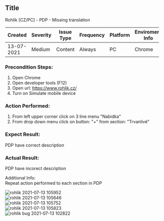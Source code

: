 ## Title
Rohlik [CZ/PC] - PDP - Missing translation  
  
| Created   | Severity| Issue Type  | Frequency | Platform |Enviroment Info |
| --  | --- | -- | -- | -- | -- |
| 13-07-2021 | Medium | Content | Always | PC | Chrome |

### Precondition Steps:  
1. Open Chrome  
2. Open developer tools (F12)  
3. Open url: https://www.rohlik.cz/  
4. Turn on Simulate mobile device  

### Action Performed:  
1. From left upper corner click on 3 line menu "Nabidka"
2. From drop down menu click on button: "+" from section: "Trvanlivé"  
  
### Expect Result:  
PDP have correct description  
  
### Actual Result:  
PDP have incorect description  

Additional Info:  
Repeat action performed to each section in PDP  
  
![rohlik  2021-07-13 105952](https://user-images.githubusercontent.com/69436611/173109210-7d914dfd-9554-4c70-8076-94618e25fbc4.png)  
![rohlik 2021-07-13 105646](https://user-images.githubusercontent.com/69436611/173109213-a3b53f82-6248-423c-a968-ebef05cc6f4d.png)  
![rohlik 2021-07-13 105752](https://user-images.githubusercontent.com/69436611/173109214-660cd4a4-026e-4dc7-a715-1084e5bc052c.png)  
![rohlik 2021-07-13 105823](https://user-images.githubusercontent.com/69436611/173109215-f848eea8-6850-4ba4-8697-1bce51c6e8d0.png)  
![rohlik bug 2021-07-13 102822](https://user-images.githubusercontent.com/69436611/173109217-27cb0fce-16be-4da0-9c34-6e0635d5a710.png)  
